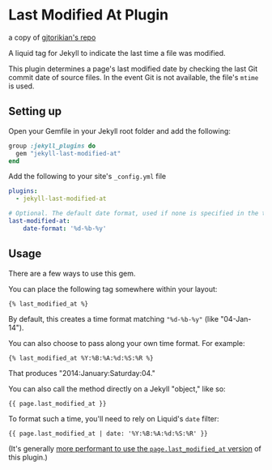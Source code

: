 # Last Modified At Plugin

a copy of [gjtorikian's repo](https://github.com/gjtorikian/jekyll-last-modified-at)

A liquid tag for Jekyll to indicate the last time a file was modified.

This plugin determines a page's last modified date by checking the last Git commit date of source files. In the event Git is not available, the file's `mtime` is used.

## Setting up

Open your Gemfile in your Jekyll root folder and add the following:

``` ruby
group :jekyll_plugins do
  gem "jekyll-last-modified-at"
end
```

Add the following to your site's `_config.yml` file

```yml
plugins:
  - jekyll-last-modified-at

# Optional. The default date format, used if none is specified in the tag.
last-modified-at:
    date-format: '%d-%b-%y'
```

## Usage

There are a few ways to use this gem.

You can place the following tag somewhere within your layout:

``` liquid
{% last_modified_at %}
```

By default, this creates a time format matching `"%d-%b-%y"` (like "04-Jan-14").

You can also choose to pass along your own time format. For example:

```liquid
{% last_modified_at %Y:%B:%A:%d:%S:%R %}
```
That produces "2014:January:Saturday:04."

You can also call the method directly on a Jekyll "object," like so:

``` liquid
{{ page.last_modified_at }}
```

To format such a time, you'll need to rely on Liquid's `date` filter:

``` liquid
{{ page.last_modified_at | date: '%Y:%B:%A:%d:%S:%R' }}
```

(It's generally [more performant to use the `page.last_modified_at` version](https://github.com/gjtorikian/jekyll-last-modified-at/issues/24#issuecomment-55431108) of this plugin.)
